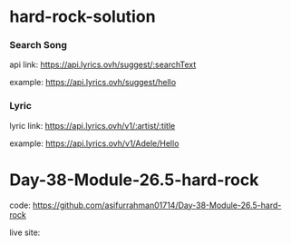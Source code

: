 # hard-rock-solution
### Search Song
api link: https://api.lyrics.ovh/suggest/:searchText

example: https://api.lyrics.ovh/suggest/hello

### Lyric
lyric link: https://api.lyrics.ovh/v1/:artist/:title

example: https://api.lyrics.ovh/v1/Adele/Hello
# Day-38-Module-26.5-hard-rock

code: https://github.com/asifurrahman01714/Day-38-Module-26.5-hard-rock

live site: 